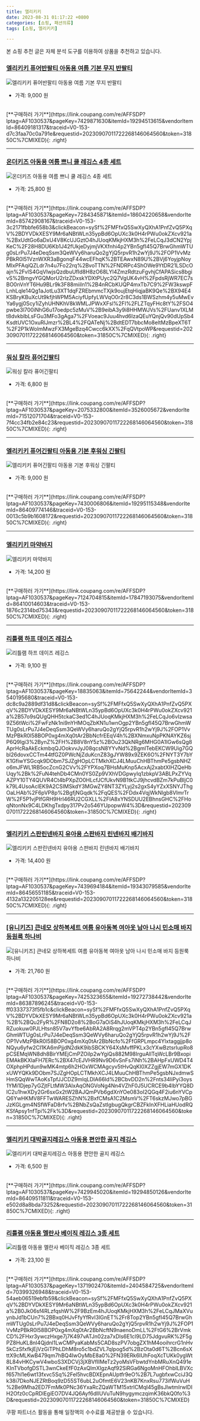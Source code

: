 ```yaml
---
title: 엘리키키
date: 2023-08-31 01:17:22 +0800
categories: [쇼핑, 패션의류]
tags: [쇼핑, 엘리키키]

---
```


본 쇼핑 추천 글은 자체 분석 도구를 이용하여 상품을 추천하고 있습니다.
### [엘리키키 퓨어반팔티 아동용 여름 기본 무지 반팔티](https://link.coupang.com/re/AFFSDP?lptag=AF1030537&pageKey=7429871630&itemId=19294513615&vendorItemId=86409181317&traceid=V0-153-d7c3faa70c0a791e&requestid=20230907011722268146064560&token=31850C%7CMIXED)
![엘리키키 퓨어반팔티 아동용 여름 기본 무지 반팔티](https://ads-partners.coupang.com/image1/nUFTeVXtb2cIXLjbnUv_m8YvyD-3qs3kpZxXEnPqK4STw1KOu_8MkR0lyshzkwCXjvsNKhWbuH2ssETH4wuFlFqPc9rmgdTwrTogjAEdTACGabS7PYBoIvIbPVFeFZBgduY7LShYnwQioktbZvsk1M2ONVXOcHF-aUG_j54V1myz3Vykakfcsfgi2U5o3Ve0HruDnuAdBnPDSZsdgynPjGXjhX1U8PfbPt1dOZQTMgV1FPCnBWR8xoy_83e-z35KhDyy4jDlDOzSTlBdRDd8tUee1EzP9Mg5UN6kRamhrw==)
- 가격: 9,000 원
<br>
[**구매하러 가기**](https://link.coupang.com/re/AFFSDP?lptag=AF1030537&pageKey=7429871630&itemId=19294513615&vendorItemId=86409181317&traceid=V0-153-d7c3faa70c0a791e&requestid=20230907011722268146064560&token=31850C%7CMIXED){: .right}
<br>

---

### [온더키즈 아동용 여름 쁘니 쿨 레깅스 4종 세트](https://link.coupang.com/re/AFFSDP?lptag=AF1030537&pageKey=7284345871&itemId=18604220658&vendorItemId=85742908167&traceid=V0-153-3c2171fbbfe658b3&clickBeacon=sySf%2FMFfxQ5SwXyQXhA1PnfZvQ5PXqV%2BDYVDkXESY9Mr6aNBtWLn35ypBd6OpUXc3k0H4rPWu0okZXcv921a%2BxUdtGo6aDxU4V8KcUJGztO4hJUoqKMkjHXM3h%2FeLCqJ3dCN2YpjKeC%2F28H8DU6Kb1J42fUkjeDyjmjVKXfnhi4p2YBn5gfI45Q7BrwGhmWTUg0sLrPu7J4eDeqSsm3QeWVy6haruQo2gYjQ5rpvR1h2wYj9J%2FOP1VvMzPBkR0l51VznWXR3aBgonqF44wcEFhqK%2BTEAwxN89U%2BVj6YoyjpNoyMIxPFAqiQZLdr7n4u7Fo22rq%2BvoTTN%2FNDRPc4ShOWe9YtDR21LSDcOajn%2FvlS4GqVlwjsQzdbuUfId8H8zO68LYl4ZmzRdtzuFgvhjCfAPASics8bgivS%2BmgvYGQMorU2rlzZDxskYDXtPUyc2Q7VgUK4vH%2FpdsRjWR7EC7sBO0nVnYT6Hu9BLr9k3F88miiln1%2B4nRCbKUQP4mxTb7C9%2FW3kswpFLnhLqle14Qg1aJotLu3XT1dqFZREbmmcTXjk9oujEtqHiqjaBK9Qe%2BX94E4KSBryKBuXcUt9kfjhWPM5AciyfUpfyLWVqO0r2r8C3ds1BWSzhm4y5uMwEvYa6ygj0Scy1iZyhUHNKhV8kWMLJPWxXFsl%2FI%2FLZTqyFHc8tY%2FSO4pwbe3l700iNhG6u17oedpc5zMuV%2B9eibA3y9i8HHMWJVs%2FUanv1XLMt8dvkblbLsFGu3MFo3gAga7%2FVoeac9Juu4hvd6IzaQEuYQnjQv90dUpSb4KsdtUVC1OxuRlJmzr%2BL4%2FQATeNj%2BdtEDT7bbcMo8eltMzBpeXT6T%2F2P1kWolmMwzFX3MgeBzq4Cwcc6kXX%2FqQVtpoWP&requestid=20230907011722268146064560&token=31850C%7CMIXED)
![온더키즈 아동용 여름 쁘니 쿨 레깅스 4종 세트](https://ads-partners.coupang.com/image1/6l9vFk1dGVADrgN76sMmqL9cWez6qkBjnvUsR-jZr6i_KYLvEIUsZrFd4fyf-1ZC53Lgq3Lf2hPe_TXlaAGBGl9kAbtS0Oi8wvo3Sp_FdPik2w-lNePzNosUjWktaPbrOy1M0VlE7xD3Ve2JH24dsGbbtVrpSWtSRfHWCBMpIyDUvJ0H-QE58Y2SbrG7rskyMAdPoywjOTLmbtsNkcQ2mnuopXXf31zGxz-Ksq9ia4hvEbaQL80NbPgEsOaf1hrIvsDixSElyxCkSb2JaQcznGU9Vk2r3OSkb5GzU7hRiSRYDizg)
- 가격: 25,800 원
<br>
[**구매하러 가기**](https://link.coupang.com/re/AFFSDP?lptag=AF1030537&pageKey=7284345871&itemId=18604220658&vendorItemId=85742908167&traceid=V0-153-3c2171fbbfe658b3&clickBeacon=sySf%2FMFfxQ5SwXyQXhA1PnfZvQ5PXqV%2BDYVDkXESY9Mr6aNBtWLn35ypBd6OpUXc3k0H4rPWu0okZXcv921a%2BxUdtGo6aDxU4V8KcUJGztO4hJUoqKMkjHXM3h%2FeLCqJ3dCN2YpjKeC%2F28H8DU6Kb1J42fUkjeDyjmjVKXfnhi4p2YBn5gfI45Q7BrwGhmWTUg0sLrPu7J4eDeqSsm3QeWVy6haruQo2gYjQ5rpvR1h2wYj9J%2FOP1VvMzPBkR0l51VznWXR3aBgonqF44wcEFhqK%2BTEAwxN89U%2BVj6YoyjpNoyMIxPFAqiQZLdr7n4u7Fo22rq%2BvoTTN%2FNDRPc4ShOWe9YtDR21LSDcOajn%2FvlS4GqVlwjsQzdbuUfId8H8zO68LYl4ZmzRdtzuFgvhjCfAPASics8bgivS%2BmgvYGQMorU2rlzZDxskYDXtPUyc2Q7VgUK4vH%2FpdsRjWR7EC7sBO0nVnYT6Hu9BLr9k3F88miiln1%2B4nRCbKUQP4mxTb7C9%2FW3kswpFLnhLqle14Qg1aJotLu3XT1dqFZREbmmcTXjk9oujEtqHiqjaBK9Qe%2BX94E4KSBryKBuXcUt9kfjhWPM5AciyfUpfyLWVqO0r2r8C3ds1BWSzhm4y5uMwEvYa6ygj0Scy1iZyhUHNKhV8kWMLJPWxXFsl%2FI%2FLZTqyFHc8tY%2FSO4pwbe3l700iNhG6u17oedpc5zMuV%2B9eibA3y9i8HHMWJVs%2FUanv1XLMt8dvkblbLsFGu3MFo3gAga7%2FVoeac9Juu4hvd6IzaQEuYQnjQv90dUpSb4KsdtUVC1OxuRlJmzr%2BL4%2FQATeNj%2BdtEDT7bbcMo8eltMzBpeXT6T%2F2P1kWolmMwzFX3MgeBzq4Cwcc6kXX%2FqQVtpoWP&requestid=20230907011722268146064560&token=31850C%7CMIXED){: .right}
<br>

---

### [워싱 칼라 퓨어긴팔티](https://link.coupang.com/re/AFFSDP?lptag=AF1030537&pageKey=2075332800&itemId=3526005672&vendorItemId=71512071704&traceid=V0-153-7f4cc34fb2e84c23&requestid=20230907011722268146064560&token=31850C%7CMIXED)
![워싱 칼라 퓨어긴팔티](https://ads-partners.coupang.com/image1/_4bEde67TsB1u0ny__-oFeMErgXAQxvbz7qS1i23T6aJoe73Fu5-02zjazph_8mpxLI_wcehH38iufITgYYbwf8fzSRqDvETU1x7sOi-3Sopq4J1lkdx37YyPcLWXjgKhxLSHAZyIrYYwpTFTKjorkV0eRlEU5F2aEA_NO5QY88PFLCF33scM4qJO7GUGLZv78EEIrZbJMl1Nm9PVE7EFQRxjS83GAhuzAGD1w20r0kEua0snjQ_rZ51LsCWT-IdMBDH6BR_pKHMNeKiTy5K8nkvYLx04dxymOjB5VsMiyNW)
- 가격: 6,800 원
<br>
[**구매하러 가기**](https://link.coupang.com/re/AFFSDP?lptag=AF1030537&pageKey=2075332800&itemId=3526005672&vendorItemId=71512071704&traceid=V0-153-7f4cc34fb2e84c23&requestid=20230907011722268146064560&token=31850C%7CMIXED){: .right}
<br>

---

### [엘리키키 퓨어긴팔티 아동용 기본 후워싱 긴팔티](https://link.coupang.com/re/AFFSDP?lptag=AF1030537&pageKey=7430006806&itemId=19295115348&vendorItemId=86409774146&traceid=V0-153-0013c5b9b1608172&requestid=20230907011722268146064560&token=31850C%7CMIXED)
![엘리키키 퓨어긴팔티 아동용 기본 후워싱 긴팔티](https://ads-partners.coupang.com/image1/xoRr9XJoNstaOQcGxpWnqhi8ttxhjumB8FQZQO8wLL_36Ept_56OHnWnjgAZzqqVuSYLALRDwP_-Pd_WiE6eafZ0IjC0ccRqiR5jKeJMkS1wKGhibElPjP0iZhhheSoIBJFc_ECZDh1ND9jQXSMgSvLJWchcP5SO358qBILtLX1lVpRT1B2PYCyrUNM4wnglqwjY3PyIdFb7k6aeQXB_buUl67MNKTN0igY37Mh-quXcNdJ-iggtthyOmzvZ9ML0JFBcDXt7WR1xzikuuhqNV5v1gJ-11FsCJZtKAZqk1A==)
- 가격: 9,000 원
<br>
[**구매하러 가기**](https://link.coupang.com/re/AFFSDP?lptag=AF1030537&pageKey=7430006806&itemId=19295115348&vendorItemId=86409774146&traceid=V0-153-0013c5b9b1608172&requestid=20230907011722268146064560&token=31850C%7CMIXED){: .right}
<br>

---

### [엘리키키 마약바지](https://link.coupang.com/re/AFFSDP?lptag=AF1030537&pageKey=7124704815&itemId=17847193075&vendorItemId=86410014603&traceid=V0-153-1876c2314bd75343&requestid=20230907011722268146064560&token=31850C%7CMIXED)
![엘리키키 마약바지](https://ads-partners.coupang.com/image1/BegGI_anbj85ChqgBQqWIL73q3K-Krku5CvdITcDwMBAjtxt8_pIM7d6jM0EmYptPo6OIarVJ0qrX02CDYzX1k_6l-FlTdCDorVBCBK721fGpc6v-CWbmlYhbnZm8cFVy95XxHbMaQFPQrMtWFfSSxnDf3wHDVIAHLFQYDTdo8p3NMTp8bieD9b10oejLGpB4bDX5_zRuGPWuGdZNuk9wFOXR1VZ62WqaCoGm_veyL7f34eAu48Zm6FRmfKzId2pULXq6uUNBCYqYU1t6PxtIo4dTYYvDtCl1cAI8ueKs-8=)
- 가격: 14,200 원
<br>
[**구매하러 가기**](https://link.coupang.com/re/AFFSDP?lptag=AF1030537&pageKey=7124704815&itemId=17847193075&vendorItemId=86410014603&traceid=V0-153-1876c2314bd75343&requestid=20230907011722268146064560&token=31850C%7CMIXED){: .right}
<br>

---

### [리틀램 하프 데이즈 레깅스](https://link.coupang.com/re/AFFSDP?lptag=AF1030537&pageKey=18835063&itemId=75642244&vendorItemId=3540195680&traceid=V0-153-dc8c9a2889df31d8&clickBeacon=sySf%2FMFfxQ5SwXyQXhA1PnfZvQ5PXqV%2BDYVDkXESY9Mr6aNBtWLn35ypBd6OpUXc3k0H4rPWu0okZXcv921a%2B57o9sQUgQHH5tckaC3ed1C4hJUoqKMkjHXM3h%2FeLCqJo6vIzwsa9Z56tWci%2FwFzNk1ni9nYHMOqZbKN1u1wnOgp2YBn5gfI45Q7BrwGhmWTUg0sLrPu7J4eDeqSsm3QeWVy6haruQo2gYjQ5rpvR1h2wYj9J%2FOP1VvMzPBkR0l58BOP0xg4mXq0tAr2BbNcfrEEqV4h%2BXNmxuNpPKNAYKZ6sjP6Q9Igi3%2BynZ%2FH%2B8V8nY5z%2BOu23QkNRg6MHG0A1IGw6sQg8AprHcRaAkEckmbqQJOokvvJyJ08qcsN8YYvNd%2BgmlTebEKCW9Uig7GQbl26dovxCCTm44tfGZ0PWcNjZduKcnZ83gJYW89x9ZEK6O%2FNYT3Y7bYK1GfiwYSGcqk9DObm7SJZgHOpLCTMkhXCJ4LMuuChHBThmPe5gsbNHZo6mJFWL1RB5ocZcnG2CVv%2FYPXoq7BHsMuKnp5AcxAj2xabtXIHZQeHbUqy%2Bk%2FuN4tehDb4CMn0YS0Zp9VXhVDGpwyIq1zbkpV3ABLPxZYVqAZPY10TY4QUVR4Ct4bPXpZO0HLcfJCfUkvN9B1tkCJ9jhcvdBZm7kPuBljC0k79L4UsoAclEK9A2CSIMSkdY3MGwZY8NT3ZYLyj2s2gxS4yYZxXSNYJThgOaLHAb%2F6pVP8p%2BgfjNGqdk%2FqQES%2FDdx4VqjWkNlgb8VImrTrW%2F5P1vjPIfGRH9HrI46RU2CGXLL%2FIA8xYNSDUU2EBhnsGHC%2FHoqNtonNx9C4LDKhgTxdpy317Pv2o546YUpopwW4%3D&requestid=20230907011722268146064560&token=31850C%7CMIXED)
![리틀램 하프 데이즈 레깅스](https://ads-partners.coupang.com/image1/Y3HeS1QeghAoFQ3cY_3b8PPOgVY-e0XmNQcFJx-wY1Nj0YyVxyf60d5eYbDU0F7J-HbsSrIRsQFLGtN2ie4z6CHSlJbgYA21cWOYnZ-uy7ktqhRPYRD55cSmyXkORqy8P6V-mKPsTaYkEkafGmIjIa1-pPi8AR70VqH53UnZsWtWLgvuyMStTEJ8ovZ8mZ8j8c6lZ_GPW8bxbKsUtauZGwUa9HpKFzdUq81N7lE2rQ-ULSUI7Cbe7O5jca8wJXO1E6GMraxgFl8j5fUbjSk9yrGoEy7ZP1gUoNHOAEWzwEIEjTc=)
- 가격: 9,100 원
<br>
[**구매하러 가기**](https://link.coupang.com/re/AFFSDP?lptag=AF1030537&pageKey=18835063&itemId=75642244&vendorItemId=3540195680&traceid=V0-153-dc8c9a2889df31d8&clickBeacon=sySf%2FMFfxQ5SwXyQXhA1PnfZvQ5PXqV%2BDYVDkXESY9Mr6aNBtWLn35ypBd6OpUXc3k0H4rPWu0okZXcv921a%2B57o9sQUgQHH5tckaC3ed1C4hJUoqKMkjHXM3h%2FeLCqJo6vIzwsa9Z56tWci%2FwFzNk1ni9nYHMOqZbKN1u1wnOgp2YBn5gfI45Q7BrwGhmWTUg0sLrPu7J4eDeqSsm3QeWVy6haruQo2gYjQ5rpvR1h2wYj9J%2FOP1VvMzPBkR0l58BOP0xg4mXq0tAr2BbNcfrEEqV4h%2BXNmxuNpPKNAYKZ6sjP6Q9Igi3%2BynZ%2FH%2B8V8nY5z%2BOu23QkNRg6MHG0A1IGw6sQg8AprHcRaAkEckmbqQJOokvvJyJ08qcsN8YYvNd%2BgmlTebEKCW9Uig7GQbl26dovxCCTm44tfGZ0PWcNjZduKcnZ83gJYW89x9ZEK6O%2FNYT3Y7bYK1GfiwYSGcqk9DObm7SJZgHOpLCTMkhXCJ4LMuuChHBThmPe5gsbNHZo6mJFWL1RB5ocZcnG2CVv%2FYPXoq7BHsMuKnp5AcxAj2xabtXIHZQeHbUqy%2Bk%2FuN4tehDb4CMn0YS0Zp9VXhVDGpwyIq1zbkpV3ABLPxZYVqAZPY10TY4QUVR4Ct4bPXpZO0HLcfJCfUkvN9B1tkCJ9jhcvdBZm7kPuBljC0k79L4UsoAclEK9A2CSIMSkdY3MGwZY8NT3ZYLyj2s2gxS4yYZxXSNYJThgOaLHAb%2F6pVP8p%2BgfjNGqdk%2FqQES%2FDdx4VqjWkNlgb8VImrTrW%2F5P1vjPIfGRH9HrI46RU2CGXLL%2FIA8xYNSDUU2EBhnsGHC%2FHoqNtonNx9C4LDKhgTxdpy317Pv2o546YUpopwW4%3D&requestid=20230907011722268146064560&token=31850C%7CMIXED){: .right}
<br>

---

### [엘리키키 스판린넨바지 유아용 스판바지 린넨바지 배기바지](https://link.coupang.com/re/AFFSDP?lptag=AF1030537&pageKey=7439694184&itemId=19343079585&vendorItemId=86456551185&traceid=V0-153-4132a132205128ee&requestid=20230907011722268146064560&token=31850C%7CMIXED)
![엘리키키 스판린넨바지 유아용 스판바지 린넨바지 배기바지](https://ads-partners.coupang.com/image1/I5nIEhmXNBpgJ_ItI7ir9sC0vRxTARFhgdRCNdNcUjzjQqCxOk1ga7UW5aQ3mSgQvYNOWACiTYgxJJ0mNBKIR0y92VnNpjHbDvrQr5MXtq1ZJgP1u13Sw_bv-VYEPQj8DUD0hkY7VOgFwgPNMnBczTlQNSVHhqthZM5DGs-S35oIhxMBmIgx7_IILiZKF3Oc5M5pVIiZxrkGdDRX77TrTTR4sGMBRt7wIHRVuKP-QWRIVYxadb9oUIxUCmdm0xx3Yk90Djsd_bh5lbKB5k6DuFmBPsoX4BRGcrOxEbfweqA=)
- 가격: 14,400 원
<br>
[**구매하러 가기**](https://link.coupang.com/re/AFFSDP?lptag=AF1030537&pageKey=7439694184&itemId=19343079585&vendorItemId=86456551185&traceid=V0-153-4132a132205128ee&requestid=20230907011722268146064560&token=31850C%7CMIXED){: .right}
<br>

---

### [[유니키즈] 큰네모 상하복세트 여름 유아동복 여아옷 남아 나시 민소매 바지 등원룩 하나비](https://link.coupang.com/re/AFFSDP?lptag=AF1030537&pageKey=7425323655&itemId=19272738442&vendorItemId=86387896245&traceid=V0-153-ff03337373f5fb1c&clickBeacon=sySf%2FMFfxQ5SwXyQXhA1PnfZvQ5PXqV%2BDYVDkXESY9Mr6aNBtWLn35ypBd6OpUXc3k0H4rPWu0okZXcv921a%2B%2BQu2FyR%2FN8D2o8%2BoG7aOiS4hJUoqKMkjHXM3h%2FeLCqJRZuokuw0PJLHtsn85V7avYfbe6AbRA2A8Rrqg2mVPT4p2YBn5gfI45Q7BrwGhmWTUg0sLrPu7J4eDeqSsm3QeWVy6haruQo2gYjQ5rpvR1h2wYj9J%2FOP1VvMzPBkR0l58BOP0xg4mXq0tAr2BbNcfo%2FfGRPLmpc4Ylxtaggjjp8oNQyu6yfw2CI1KA6mPjjdN2dkK9ibSBCKY64XsMvffPKLx3cYXwBztsrIupRo8pCSEMqWN8dh8BirYMEjCmPZOiIp2wYgiQs882M98IrguAllTqWcLBr9BxopiEMAkBKXlaFH7ERc%2BX47cEJVHR9Nv9D6vSnFs7iNh%2BAHpFxUWD4T4OXphpHPdun9wMK4mtp6h2HOxWCMAgcyv5tHvQqKI0XZZgjEW7mGX1DKxUWYQKk9DObm7SJZgHOpLCTMkhXCJ4LMuuChHBThmPe5gsbNJxdmwSHmSQqWwTAoKsTpfJJCDZ9mlqLDIA66Id%2BCbvDD2n%2Fnts34liPyi3oys1YMi1Djep7yGZjtFLtMW3AlxAqONGVoNg4Nn4VZhF0J5UCRCE9b4IbYYQ8DIC2u1hwXDy2Gr6sxGx2tW2BAJQmPVb6gdXnYOe083oI2QGq4F2iu6nYVCpQ6YwHKMV8FFTwWARESZhN%2BxfCMsA1C2MsmV%2FT6skzMJwo7pBGJzKGLgm4NSfWFaD8rfv%2BNbZsQaZstIgbugQkgrCBZFkInXFHLiaHUodRQKSfApsy1nfTpi%2Fk%3D&requestid=20230907011722268146064560&token=31850C%7CMIXED)
![[유니키즈] 큰네모 상하복세트 여름 유아동복 여아옷 남아 나시 민소매 바지 등원룩 하나비](https://ads-partners.coupang.com/image1/dQoX35cDvWZYopXNdc7mPLrKh4jWaAN4c3MKKHao6a-79f2epsJEoocUJvq7XL4ekHioHqkm1DhSxcwU_38475mbdzISn2FJbocxmnlKZgPhpDMMXg1JU06j6sj80Xu9TiUnXTl6un7LfKc0tIEvNH0xWHDH7QRU_UdKJSDGfBJFJ1_ZpbQ_tTEVQ4p729YO0ihJrdHu_3OpvT2g3ExPNcf7eKDs5hJj1F9Y_Gaw1GvWLp4S7lSqQa7DmgOff3itOkgNRlpq6sIlUxOUTULR5vMlnHCFgZGzatSvXMb6PN63J9Fy)
- 가격: 21,760 원
<br>
[**구매하러 가기**](https://link.coupang.com/re/AFFSDP?lptag=AF1030537&pageKey=7425323655&itemId=19272738442&vendorItemId=86387896245&traceid=V0-153-ff03337373f5fb1c&clickBeacon=sySf%2FMFfxQ5SwXyQXhA1PnfZvQ5PXqV%2BDYVDkXESY9Mr6aNBtWLn35ypBd6OpUXc3k0H4rPWu0okZXcv921a%2B%2BQu2FyR%2FN8D2o8%2BoG7aOiS4hJUoqKMkjHXM3h%2FeLCqJRZuokuw0PJLHtsn85V7avYfbe6AbRA2A8Rrqg2mVPT4p2YBn5gfI45Q7BrwGhmWTUg0sLrPu7J4eDeqSsm3QeWVy6haruQo2gYjQ5rpvR1h2wYj9J%2FOP1VvMzPBkR0l58BOP0xg4mXq0tAr2BbNcfo%2FfGRPLmpc4Ylxtaggjjp8oNQyu6yfw2CI1KA6mPjjdN2dkK9ibSBCKY64XsMvffPKLx3cYXwBztsrIupRo8pCSEMqWN8dh8BirYMEjCmPZOiIp2wYgiQs882M98IrguAllTqWcLBr9BxopiEMAkBKXlaFH7ERc%2BX47cEJVHR9Nv9D6vSnFs7iNh%2BAHpFxUWD4T4OXphpHPdun9wMK4mtp6h2HOxWCMAgcyv5tHvQqKI0XZZgjEW7mGX1DKxUWYQKk9DObm7SJZgHOpLCTMkhXCJ4LMuuChHBThmPe5gsbNJxdmwSHmSQqWwTAoKsTpfJJCDZ9mlqLDIA66Id%2BCbvDD2n%2Fnts34liPyi3oys1YMi1Djep7yGZjtFLtMW3AlxAqONGVoNg4Nn4VZhF0J5UCRCE9b4IbYYQ8DIC2u1hwXDy2Gr6sxGx2tW2BAJQmPVb6gdXnYOe083oI2QGq4F2iu6nYVCpQ6YwHKMV8FFTwWARESZhN%2BxfCMsA1C2MsmV%2FT6skzMJwo7pBGJzKGLgm4NSfWFaD8rfv%2BNbZsQaZstIgbugQkgrCBZFkInXFHLiaHUodRQKSfApsy1nfTpi%2Fk%3D&requestid=20230907011722268146064560&token=31850C%7CMIXED){: .right}
<br>

---

### [엘리키키 대박골지레깅스 아동용 편안한 골지 레깅스](https://link.coupang.com/re/AFFSDP?lptag=AF1030537&pageKey=7429945020&itemId=19294850126&vendorItemId=86409511811&traceid=V0-153-e502d8a8bda73252&requestid=20230907011722268146064560&token=31850C%7CMIXED)
![엘리키키 대박골지레깅스 아동용 편안한 골지 레깅스](https://ads-partners.coupang.com/image1/-9QLV7Q1pyCEUb_z-0rAULySN5XFhPJIOVwWTSSGq6t4XT-trBy7QQ_UtKY5D65zlpAq88XYPqKiPn-ANtllV9eeNokiQJg2ZxpSWNiMiYlBYSOgrjC_0GGHZ6a8sU-BeGf6QdGP2Ultsa3vXTXbbQDEFkaYvQecWofg_iKhYbcnBOMBqnpZ0SabMh-cSPxEUawuExGjObFqYCMGMJLx3xrdt-OUbtM62MTbn5M6rdPnQXDcCtI80zmXUiAd_929f-FjOG2BTZBgEIuV9UIEQpOM0x9UlZWwikTRcCSG9F8=)
- 가격: 6,500 원
<br>
[**구매하러 가기**](https://link.coupang.com/re/AFFSDP?lptag=AF1030537&pageKey=7429945020&itemId=19294850126&vendorItemId=86409511811&traceid=V0-153-e502d8a8bda73252&requestid=20230907011722268146064560&token=31850C%7CMIXED){: .right}
<br>

---

### [리틀램 아동용 멜란사 베이직 레깅스 3종 세트](https://link.coupang.com/re/AFFSDP?lptag=AF1030537&pageKey=1371902470&itemId=2404584725&vendorItemId=70399326948&traceid=V0-153-54aeb06519ebfb59&clickBeacon=sySf%2FMFfxQ5SwXyQXhA1PnfZvQ5PXqV%2BDYVDkXESY9Mr6aNBtWLn35ypBd6OpUXc3k0H4rPWu0okZXcv921a%2B0Jk06sf4RLzfqshW%2F9BzEm4hJUoqKMkjHXM3h%2FeLCqJMaXVuynbJd1bCUn7%2BBxq0HJvFfyYfRvI3lGnET%2Fr8Top2YBn5gfI45Q7BrwGhmWTUg0sLrPu7J4eDeqSsm3QeWVy6haruQo2gYjQ5rpvR1h2wYj9J%2FOP1VvMzPBkR0l58BOP0xg4mXq0tAr2BbNcftN9naenoDmLL%2FtG6%2BrVmkCD%2FHxr3ywczHxge7j7K497vATJn02za7xDls6E1cl9LD75JdgvuRK%2F5gPZ8HuKL8nI4Qjdnl1LwCMPyaKabMs5CAD8szPV7obgZX1hM4ooihrcrG1nHv5kCzSfxfkjEjVzGiTPhLDhM8ro5c1bdZVL7qlpog5d%2BzOta0d6T%2Bcn6sXttX9cMLKwB479qm7hBQ4IwOyMbE8a0%2FN39ERk6IUhFoqXcTUKk0ygWt8L84vHKCywV4wboS3XDCVj3jXBVfIIMeTz2yoMsVFbwtdYnbMRuXnQ491eKInTVbofgDSTL3wnCkeEfF0zAxQlmXIgzAqf92SiRGa6NgoMnHFOhblLBVXcf657hl1e6wt13fxvc5Sq%2Fel5hvcBDXEpnAUptfr9eO%2B7L7ugbfxwCciJ3Qk38i7DkoNJEZRtBoq9zD55ST6ubL2uOfmtE6V23nKB7KnxRsu773ifWuVuH%2Be9Mha2ED7FmMk0PNc36YxaRcZQaWTM15xtrlCMqI45gBsJlwtmIrwlDIH2Ofz0cCpRDlEgiEO7DV4JQ6Ayf6dIlUVuTuN9hygymczqimK36bkQ0fo%3D&requestid=20230907011722268146064560&token=31850C%7CMIXED)
![리틀램 아동용 멜란사 베이직 레깅스 3종 세트](https://ads-partners.coupang.com/image1/-2n8nRG0IveoHoSS-7OmEj6bJMaBdog2VvfZ9nMYRzM1xgLNBOdD2oxv0whgPGAk80N-6KL9LxxD2tg-gsF3GbC2P5z9Ja_-_lKGXJ7GT_bnsPKIF8cuqN5HHS21MnIZUd-MqwhDW_RR1LL0mQ5D9zoIT6aickG9vplGE_SLB9VXdaW4U4NzE9wzhqhLmWZk96h_LPs_hkt5Y0-qgE4JWrur9o6wkiq9E3ym6VfeBhK2-h0-NfnMT_wcmB-2Iect6jI3KPCi960yJuwbmS75PLdpChg8UxYl20ZqNUzc3LhT-kDd1Q==)
- 가격: 23,100 원
<br>
[**구매하러 가기**](https://link.coupang.com/re/AFFSDP?lptag=AF1030537&pageKey=1371902470&itemId=2404584725&vendorItemId=70399326948&traceid=V0-153-54aeb06519ebfb59&clickBeacon=sySf%2FMFfxQ5SwXyQXhA1PnfZvQ5PXqV%2BDYVDkXESY9Mr6aNBtWLn35ypBd6OpUXc3k0H4rPWu0okZXcv921a%2B0Jk06sf4RLzfqshW%2F9BzEm4hJUoqKMkjHXM3h%2FeLCqJMaXVuynbJd1bCUn7%2BBxq0HJvFfyYfRvI3lGnET%2Fr8Top2YBn5gfI45Q7BrwGhmWTUg0sLrPu7J4eDeqSsm3QeWVy6haruQo2gYjQ5rpvR1h2wYj9J%2FOP1VvMzPBkR0l58BOP0xg4mXq0tAr2BbNcftN9naenoDmLL%2FtG6%2BrVmkCD%2FHxr3ywczHxge7j7K497vATJn02za7xDls6E1cl9LD75JdgvuRK%2F5gPZ8HuKL8nI4Qjdnl1LwCMPyaKabMs5CAD8szPV7obgZX1hM4ooihrcrG1nHv5kCzSfxfkjEjVzGiTPhLDhM8ro5c1bdZVL7qlpog5d%2BzOta0d6T%2Bcn6sXttX9cMLKwB479qm7hBQ4IwOyMbE8a0%2FN39ERk6IUhFoqXcTUKk0ygWt8L84vHKCywV4wboS3XDCVj3jXBVfIIMeTz2yoMsVFbwtdYnbMRuXnQ491eKInTVbofgDSTL3wnCkeEfF0zAxQlmXIgzAqf92SiRGa6NgoMnHFOhblLBVXcf657hl1e6wt13fxvc5Sq%2Fel5hvcBDXEpnAUptfr9eO%2B7L7ugbfxwCciJ3Qk38i7DkoNJEZRtBoq9zD55ST6ubL2uOfmtE6V23nKB7KnxRsu773ifWuVuH%2Be9Mha2ED7FmMk0PNc36YxaRcZQaWTM15xtrlCMqI45gBsJlwtmIrwlDIH2Ofz0cCpRDlEgiEO7DV4JQ6Ayf6dIlUVuTuN9hygymczqimK36bkQ0fo%3D&requestid=20230907011722268146064560&token=31850C%7CMIXED)


쿠팡 파트너스 활동을 통해 일정액의 수수료를 제공받을 수 있습니다.
